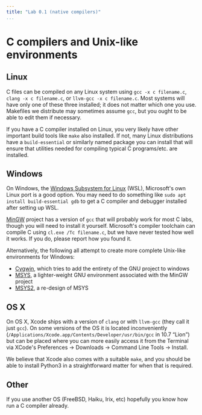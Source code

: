 ```yaml
---
title: "Lab 0.1 (native compilers)"
...
```


# C compilers and Unix-like environments

## Linux

C files can be compiled on any Linux system using `gcc -x c filename.c`, `clang -x c filename.c`, or `llvm-gcc -x c filename.c`. Most systems will have only one of these three installed; it does not matter which one you use. Makefiles we distribute may sometimes assume `gcc`, but you ought to be able to edit them if necessary.

If you have a C compiler installed on Linux, you very likely have other important build tools like `make` also installed. If not, many Linux distributions have a `build-essential` or similarly named package you can install that will ensure that utilities needed for compiling typical C programs/etc. are installed.

## Windows

On Windows, the [Windows Subsystem for Linux](https://en.wikipedia.org/wiki/Windows_Subsystem_for_Linux) (WSL), Microsoft's own Linux port is a good option. You may need to do something like `sudo apt install build-essential gdb` to get a C compiler and debugger installed after setting up WSL.

[MinGW](http://mingw.org) project has a version of `gcc` that will probably work for most C labs, though you will need to install it yourself. Microsoft's compiler toolchain can compile C using `cl.exe /Tc filename.c`, but we have never tested how well it works.  If you do, please report how you found it.

Alternatively, the following all attempt to create more complete Unix-like environments for Windows:

- [Cygwin](http://cygwin.com/), which tries to add the entirety of the GNU project to windows
- [MSYS](http://mingw.org/wiki/msys), a lighter-weight GNU environment associated with the MinGW project
- [MSYS2](http://msys2.github.io/), a re-design of MSYS

## OS X

On OS X, Xcode ships with a version of `clang` or with `llvm-gcc` (they call it just `gcc`). On some versions of the OS it is located inconveniently (`/Applications/Xcode.app/Contents/Developer/usr/bin/gcc` in 10.7 <q>Lion</q>) but can be placed where you can more easily access it from the Terminal via XCode's Preferences &rarr; Downloads &rarr; Command Line Tools &rarr; Install.

We believe that Xcode also comes with a suitable `make`, and you should be able to install Python3 in a straightforward matter for when that is required.

## Other

If you use another OS (FreeBSD, Haiku, Irix, etc) hopefully you know how run a C compiler already.

